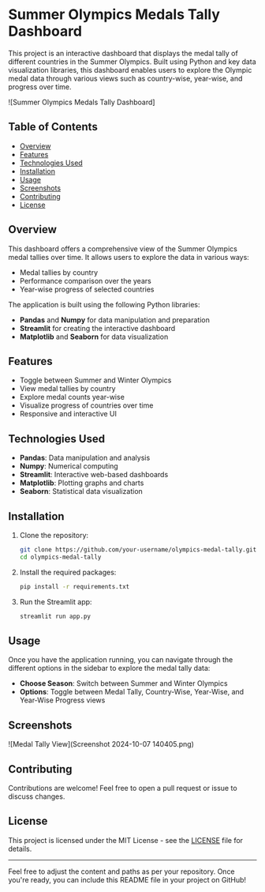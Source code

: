 # Summer Olympics Medals Tally Dashboard

This project is an interactive dashboard that displays the medal tally of different countries in the Summer Olympics. Built using Python and key data visualization libraries, this dashboard enables users to explore the Olympic medal data through various views such as country-wise, year-wise, and progress over time.

![Summer Olympics Medals Tally Dashboard]

## Table of Contents
- [Overview](#overview)
- [Features](#features)
- [Technologies Used](#technologies-used)
- [Installation](#installation)
- [Usage](#usage)
- [Screenshots](#screenshots)
- [Contributing](#contributing)
- [License](#license)

## Overview
This dashboard offers a comprehensive view of the Summer Olympics medal tallies over time. It allows users to explore the data in various ways:
- Medal tallies by country
- Performance comparison over the years
- Year-wise progress of selected countries

The application is built using the following Python libraries:
- **Pandas** and **Numpy** for data manipulation and preparation
- **Streamlit** for creating the interactive dashboard
- **Matplotlib** and **Seaborn** for data visualization

## Features
- Toggle between Summer and Winter Olympics
- View medal tallies by country
- Explore medal counts year-wise
- Visualize progress of countries over time
- Responsive and interactive UI

## Technologies Used
- **Pandas**: Data manipulation and analysis
- **Numpy**: Numerical computing
- **Streamlit**: Interactive web-based dashboards
- **Matplotlib**: Plotting graphs and charts
- **Seaborn**: Statistical data visualization

## Installation

1. Clone the repository:
   ```bash
   git clone https://github.com/your-username/olympics-medal-tally.git
   cd olympics-medal-tally
   ```

2. Install the required packages:
   ```bash
   pip install -r requirements.txt
   ```

3. Run the Streamlit app:
   ```bash
   streamlit run app.py
   ```

## Usage
Once you have the application running, you can navigate through the different options in the sidebar to explore the medal tally data:
- **Choose Season**: Switch between Summer and Winter Olympics
- **Options**: Toggle between Medal Tally, Country-Wise, Year-Wise, and Year-Wise Progress views

## Screenshots
![Medal Tally View](Screenshot 2024-10-07 140405.png)

## Contributing
Contributions are welcome! Feel free to open a pull request or issue to discuss changes.

## License
This project is licensed under the MIT License - see the [LICENSE](LICENSE) file for details.

---

Feel free to adjust the content and paths as per your repository. Once you're ready, you can include this README file in your project on GitHub!

